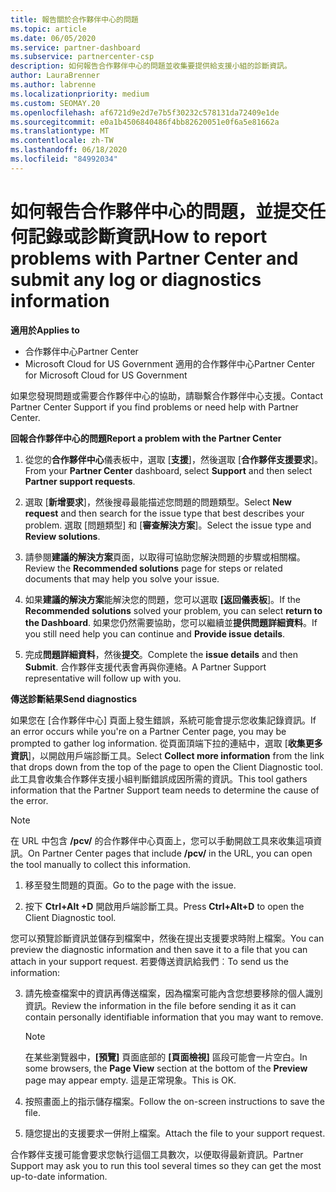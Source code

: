 ```yaml
---
title: 報告關於合作夥伴中心的問題
ms.topic: article
ms.date: 06/05/2020
ms.service: partner-dashboard
ms.subservice: partnercenter-csp
description: 如何報告合作夥伴中心的問題並收集要提供給支援小組的診斷資訊。
author: LauraBrenner
ms.author: labrenne
ms.localizationpriority: medium
ms.custom: SEOMAY.20
ms.openlocfilehash: af6721d9e2d7e7b5f30232c578131da72409e1de
ms.sourcegitcommit: e0a1b4506840486f4bb82620051e0f6a5e81662a
ms.translationtype: MT
ms.contentlocale: zh-TW
ms.lasthandoff: 06/18/2020
ms.locfileid: "84992034"
---
```

# <a name="how-to-report-problems-with-partner-center-and-submit-any-log-or-diagnostics-information"></a><span data-ttu-id="95299-103">如何報告合作夥伴中心的問題，並提交任何記錄或診斷資訊</span><span class="sxs-lookup"><span data-stu-id="95299-103">How to report problems with Partner Center and submit any log or diagnostics information</span></span>

<span data-ttu-id="95299-104">**適用於**</span><span class="sxs-lookup"><span data-stu-id="95299-104">**Applies to**</span></span>

- <span data-ttu-id="95299-105">合作夥伴中心</span><span class="sxs-lookup"><span data-stu-id="95299-105">Partner Center</span></span>
- <span data-ttu-id="95299-106">Microsoft Cloud for US Government 適用的合作夥伴中心</span><span class="sxs-lookup"><span data-stu-id="95299-106">Partner Center for Microsoft Cloud for US Government</span></span>

<span data-ttu-id="95299-107">如果您發現問題或需要合作夥伴中心的協助，請聯繫合作夥伴中心支援。</span><span class="sxs-lookup"><span data-stu-id="95299-107">Contact Partner Center Support if you find problems or need help with Partner Center.</span></span>

<span data-ttu-id="95299-108">**回報合作夥伴中心的問題**</span><span class="sxs-lookup"><span data-stu-id="95299-108">**Report a problem with the Partner Center**</span></span>

1. <span data-ttu-id="95299-109">從您的**合作夥伴中心**儀表板中，選取 [**支援**]，然後選取 [**合作夥伴支援要求**]。</span><span class="sxs-lookup"><span data-stu-id="95299-109">From your **Partner Center** dashboard, select **Support** and then select **Partner support requests**.</span></span>

2. <span data-ttu-id="95299-110">選取 [**新增要求**]，然後搜尋最能描述您問題的問題類型。</span><span class="sxs-lookup"><span data-stu-id="95299-110">Select **New request** and then search for the issue type that best describes your problem.</span></span> <span data-ttu-id="95299-111">選取 [問題類型] 和 [**審查解決方案**]。</span><span class="sxs-lookup"><span data-stu-id="95299-111">Select the issue type and **Review solutions**.</span></span>

3. <span data-ttu-id="95299-112">請參閱**建議的解決方案**頁面，以取得可協助您解決問題的步驟或相關檔。</span><span class="sxs-lookup"><span data-stu-id="95299-112">Review the **Recommended solutions** page for steps or related documents that may help you solve your issue.</span></span>

4. <span data-ttu-id="95299-113">如果**建議的解決方案**能解決您的問題，您可以選取 **[返回儀表板**]。</span><span class="sxs-lookup"><span data-stu-id="95299-113">If the **Recommended solutions** solved your problem, you can select **return to the Dashboard**.</span></span> <span data-ttu-id="95299-114">如果您仍然需要協助，您可以繼續並**提供問題詳細資料**。</span><span class="sxs-lookup"><span data-stu-id="95299-114">If you still need help you can continue and **Provide issue details**.</span></span>

5. <span data-ttu-id="95299-115">完成**問題詳細資料**，然後**提交**。</span><span class="sxs-lookup"><span data-stu-id="95299-115">Complete the **issue details** and then **Submit**.</span></span> <span data-ttu-id="95299-116">合作夥伴支援代表會再與你連絡。</span><span class="sxs-lookup"><span data-stu-id="95299-116">A Partner Support representative will follow up with you.</span></span>

<span data-ttu-id="95299-117">**傳送診斷結果**</span><span class="sxs-lookup"><span data-stu-id="95299-117">**Send diagnostics**</span></span>

<span data-ttu-id="95299-118">如果您在 [合作夥伴中心] 頁面上發生錯誤，系統可能會提示您收集記錄資訊。</span><span class="sxs-lookup"><span data-stu-id="95299-118">If an error occurs while you're on a Partner Center page, you may be prompted to gather log information.</span></span> <span data-ttu-id="95299-119">從頁面頂端下拉的連結中，選取 [**收集更多資訊**]，以開啟用戶端診斷工具。</span><span class="sxs-lookup"><span data-stu-id="95299-119">Select **Collect more information** from the link that drops down from the top of the page to open the Client Diagnostic tool.</span></span> <span data-ttu-id="95299-120">此工具會收集合作夥伴支援小組判斷錯誤成因所需的資訊。</span><span class="sxs-lookup"><span data-stu-id="95299-120">This tool gathers information that the Partner Support team needs to determine the cause of the error.</span></span> 

>[!NOTE]
><span data-ttu-id="95299-121">在 URL 中包含 **/pcv/** 的合作夥伴中心頁面上，您可以手動開啟工具來收集這項資訊。</span><span class="sxs-lookup"><span data-stu-id="95299-121">On Partner Center pages that include **/pcv/** in the URL, you can open the tool manually to collect this information.</span></span>

1. <span data-ttu-id="95299-122">移至發生問題的頁面。</span><span class="sxs-lookup"><span data-stu-id="95299-122">Go to the page with the issue.</span></span>

2. <span data-ttu-id="95299-123">按下 **Ctrl+Alt +D** 開啟用戶端診斷工具。</span><span class="sxs-lookup"><span data-stu-id="95299-123">Press **Ctrl+Alt+D** to open the Client Diagnostic tool.</span></span>

<span data-ttu-id="95299-124">您可以預覽診斷資訊並儲存到檔案中，然後在提出支援要求時附上檔案。</span><span class="sxs-lookup"><span data-stu-id="95299-124">You can preview the diagnostic information and then save it to a file that you can attach in your support request.</span></span> <span data-ttu-id="95299-125">若要傳送資訊給我們︰</span><span class="sxs-lookup"><span data-stu-id="95299-125">To send us the information:</span></span>

3. <span data-ttu-id="95299-126">請先檢查檔案中的資訊再傳送檔案，因為檔案可能內含您想要移除的個人識別資訊。</span><span class="sxs-lookup"><span data-stu-id="95299-126">Review the information in the file before sending it as it can contain personally identifiable information that you may want to remove.</span></span> 

    >[!NOTE]
    ><span data-ttu-id="95299-127">在某些瀏覽器中，**\[預覽\]** 頁面底部的 **\[頁面檢視\]** 區段可能會一片空白。</span><span class="sxs-lookup"><span data-stu-id="95299-127">In some browsers, the **Page View** section at the bottom of the **Preview** page may appear empty.</span></span> <span data-ttu-id="95299-128">這是正常現象。</span><span class="sxs-lookup"><span data-stu-id="95299-128">This is OK.</span></span>

4. <span data-ttu-id="95299-129">按照畫面上的指示儲存檔案。</span><span class="sxs-lookup"><span data-stu-id="95299-129">Follow the on-screen instructions to save the file.</span></span>

5. <span data-ttu-id="95299-130">隨您提出的支援要求一併附上檔案。</span><span class="sxs-lookup"><span data-stu-id="95299-130">Attach the file to your support request.</span></span>

<span data-ttu-id="95299-131">合作夥伴支援可能會要求您執行這個工具數次，以便取得最新資訊。</span><span class="sxs-lookup"><span data-stu-id="95299-131">Partner Support may ask you to run this tool several times so they can get the most up-to-date information.</span></span>

